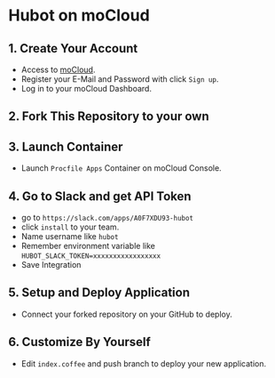 # Hubot on moCloud

## 1. Create Your Account
- Access to [moCloud](https://mocloud.io). 
- Register your E-Mail and Password with click `Sign up`.
- Log in to your moCloud Dashboard.

## 2. Fork This Repository to your own

## 3. Launch Container
- Launch `Procfile Apps` Container on moCloud Console.

## 4. Go to Slack and get API Token
- go to `https://slack.com/apps/A0F7XDU93-hubot`
- click `install` to your team.
- Name username like `hubot`
- Remember environment variable like `HUBOT_SLACK_TOKEN=xxxxxxxxxxxxxxxxx`
- Save Integration

## 5. Setup and Deploy Application
- Connect your forked repository on your GitHub to deploy.

## 6. Customize By Yourself
- Edit `index.coffee` and push branch to deploy your new application.
